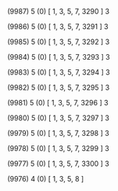(9987) 5 (0) [ 1, 3, 5, 7, 3290 ] 3 


(9986) 5 (0) [ 1, 3, 5, 7, 3291 ] 3 


(9985) 5 (0) [ 1, 3, 5, 7, 3292 ] 3 


(9984) 5 (0) [ 1, 3, 5, 7, 3293 ] 3 


(9983) 5 (0) [ 1, 3, 5, 7, 3294 ] 3 


(9982) 5 (0) [ 1, 3, 5, 7, 3295 ] 3 


(9981) 5 (0) [ 1, 3, 5, 7, 3296 ] 3 


(9980) 5 (0) [ 1, 3, 5, 7, 3297 ] 3 


(9979) 5 (0) [ 1, 3, 5, 7, 3298 ] 3 


(9978) 5 (0) [ 1, 3, 5, 7, 3299 ] 3 


(9977) 5 (0) [ 1, 3, 5, 7, 3300 ] 3 


(9976) 4 (0) [ 1, 3, 5, 8 ]  

